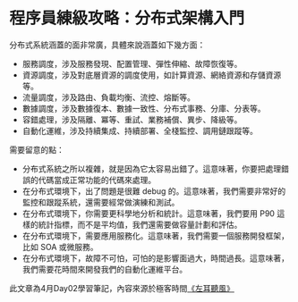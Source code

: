 # 程序員練級攻略：分布式架構入門

分布式系統涵蓋的面非常廣，具體來說涵蓋如下幾方面：
* 服務調度，涉及服務發現、配置管理、彈性伸縮、故障恢復等。
* 資源調度，涉及對底層資源的調度使用，如計算資源、網絡資源和存儲資源等。
* 流量調度，涉及路由、負載均衡、流控、熔斷等。
* 數據調度，涉及數據復本、數據一致性、分布式事務、分庫、分表等。
* 容錯處理，涉及隔離、冪等、重試、業務補償、異步、降級等。
* 自動化運維，涉及持續集成、持續部署、全棧監控、調用鏈跟蹤等。


需要留意的點：
* 分布式系統之所以複雜，就是因為它太容易出錯了。這意味著，你要把處理錯誤的代碼當成正常功能的代碼來處理。
* 在分布式環境下，出了問題是很難 debug 的。這意味著，我們需要非常好的監控和跟蹤系統，還需要經常做演練和測試。
* 在分布式環境下，你需要更科學地分析和統計。這意味著，我們要用 P90 這樣的統計指標，而不是平均值，我們還需要做容量計劃和評估。
* 在分布式環境下，需要應用服務化。這意味著，我們需要一個服務開發框架，比如 SOA 或微服務。
* 在分布式環境下，故障不可怕，可怕的是影響面過大，時間過長。這意味著，我們需要花時間來開發我們的自動化運維平台。



此文章為4月Day02學習筆記，內容來源於極客時間[《左耳聽風》](http://gk.link/a/1211a)
